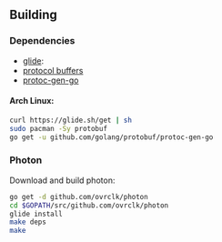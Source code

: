 ## Building

### Dependencies

  * [glide](https://github.com/Masterminds/glide):
  * [protocol buffers](https://developers.google.com/protocol-buffers/)
  * [protoc-gen-go](https://github.com/golang/protobuf)

#### Arch Linux:

```sh
curl https://glide.sh/get | sh
sudo pacman -Sy protobuf
go get -u github.com/golang/protobuf/protoc-gen-go
```

### Photon

Download and build photon:

```sh
go get -d github.com/ovrclk/photon
cd $GOPATH/src/github.com/ovrclk/photon
glide install
make deps
make
```
